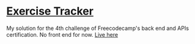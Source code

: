 # [Exercise Tracker](https://www.freecodecamp.org/learn/apis-and-microservices/apis-and-microservices-projects/exercise-tracker)
My solution for the 4th challenge of Freecodecamp's back end and APIs certification. No front end for now. [Live here](https://fcc-exercisetracker-mm.herokuapp.com/)